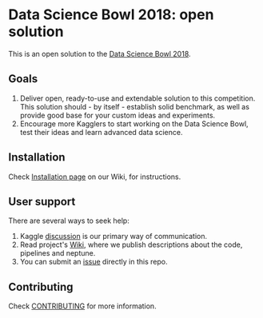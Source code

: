 # Data Science Bowl 2018: open solution

This is an open solution to the [Data Science Bowl 2018](https://www.kaggle.com/c/data-science-bowl-2018).

## Goals
1) Deliver open, ready-to-use and extendable solution to this competition. This solution should - by itself - establish solid benchmark, as well as provide good base for your custom ideas and experiments.
2) Encourage more Kagglers to start working on the Data Science Bowl, test their ideas and learn advanced data science.

## Installation
Check [Installation page](https://github.com/neptune-ml/data-science-bowl-2018/wiki/Installation) on our Wiki, for instructions.

## User support
There are several ways to seek help:
1. Kaggle [discussion](https://www.kaggle.com) is our primary way of communication.
2. Read project's [Wiki](https://github.com/neptune-ml/data-science-bowl-2018/wiki), where we publish descriptions about the code, pipelines and neptune.
3. You can submit an [issue](https://github.com/neptune-ml/data-science-bowl-2018/issues) directly in this repo.

## Contributing
Check [CONTRIBUTING](CONTRIBUTING.md) for more information.
